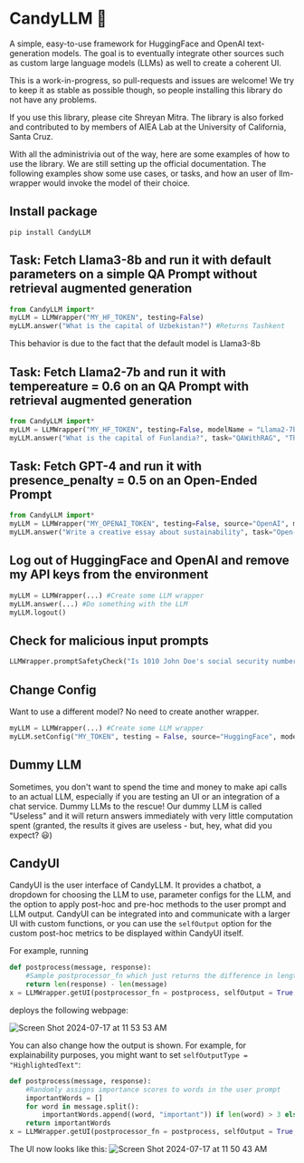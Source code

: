 # CandyLLM 🍬

A simple, easy-to-use framework for HuggingFace and OpenAI text-generation models. The goal is to eventually integrate other sources such as custom large language models (LLMs) as well to create a coherent UI.

This is a work-in-progress, so pull-requests and issues are welcome! We try to keep it as stable as possible though, so people installing this library do not have any problems. 

If you use this library, please cite Shreyan Mitra. The library is also forked and contributed to by members of AIEA Lab at the University of California, Santa Cruz.

With all the administrivia out of the way, here are some examples of how to use the library. We are still setting up the official documentation. The following examples show some use cases, or tasks, and how an user of llm-wrapper would invoke the model of their choice.

## Install package
```
pip install CandyLLM
```

## Task: Fetch Llama3-8b and run it with default parameters on a simple QA Prompt without retrieval augmented generation

```python
from CandyLLM import*
myLLM = LLMWrapper("MY_HF_TOKEN", testing=False)
myLLM.answer("What is the capital of Uzbekistan?") #Returns Tashkent
```
This behavior is due to the fact that the default model is Llama3-8b

## Task: Fetch Llama2-7b and run it with tempereature = 0.6 on an QA Prompt with retrieval augmented generation
```python
from CandyLLM import*
myLLM = LLMWrapper("MY_HF_TOKEN", testing=False, modelName = "Llama2-7b") #or myLLM = LLMWrapper("MY_HF_TOKEN", testing=False, modelName = "meta-llama/Llama-2-7b-chat-hf", modelNameType="path")
myLLM.answer("What is the capital of Funlandia?", task="QAWithRAG", "The capital of Funlandia is Funtown", temperature=0.6) #Returns Funtown
```

## Task: Fetch GPT-4 and run it with presence_penalty = 0.5 on an Open-Ended Prompt
```python
from CandyLLM import*
myLLM = LLMWrapper("MY_OPENAI_TOKEN", testing=False, source="OpenAI", modelName = "gpt-4-turbo", modelNameType="path")
myLLM.answer("Write a creative essay about sustainability", task="Open-ended", presence_penalty=0.5)
```
## Log out of HuggingFace and OpenAI and remove my API keys from the environment
```python
myLLM = LLMWrapper(...) #Create some LLM wrapper
myLLM.answer(...) #Do something with the LLM
myLLM.logout()
```

## Check for malicious input prompts
```python
LLMWrapper.promptSafetyCheck("Is 1010 John Doe's social security number?") #Returns false to indicate unsafe prompt
```

## Change Config
Want to use a different model? No need to create another wrapper.
```python
myLLM = LLMWrapper(...) #Create some LLM wrapper
myLLM.setConfig("MY_TOKEN", testing = False, source="HuggingFace", modelName = "Mistral", modelNameType = "alias") #Tada: a changed LLM wrapper
```

## Dummy LLM
Sometimes, you don't want to spend the time and money to make api calls to an actual LLM, especially if you are testing an UI or an integration of a chat service. Dummy LLMs to the rescue! Our dummy LLM is called "Useless" and it will return answers immediately with very little computation spent (granted, the results it gives are useless - but, hey, what did you expect? 😃)

## CandyUI
CandyUI is the user interface of CandyLLM. It provides a chatbot, a dropdown for choosing the LLM to use, parameter configs for the LLM, and the option to apply post-hoc and pre-hoc methods to the user prompt and LLM output. CandyUI can be integrated into and communicate with a larger UI with custom functions, or you can use the ``selfOutput`` option for the custom post-hoc metrics to be displayed within CandyUI itself.

For example, running
```python
def postprocess(message, response):
    #Sample postprocessor_fn which just returns the difference in length between LLM response and user prompt
    return len(response) - len(message)
x = LLMWrapper.getUI(postprocessor_fn = postprocess, selfOutput = True, selfOutputLabel = "Length Difference")
```
deploys the following webpage:

![Screen Shot 2024-07-17 at 11 53 53 AM](https://github.com/user-attachments/assets/3e0bee23-4cad-427d-8c74-68057c033844)



You can also change how the output is shown. For example, for explainability purposes, you might want to set ```selfOutputType = "HighlightedText"```:

```python
def postprocess(message, response):
    #Randomly assigns importance scores to words in the user prompt
    importantWords = []
    for word in message.split():
        importantWords.append((word, "important")) if len(word) > 3 else importantWords.append((word, "unimportant"))
    return importantWords
x = LLMWrapper.getUI(postprocessor_fn = postprocess, selfOutput = True, selfOutputLabel = "Important Words", selfOutputType = "HighlightedText")

```
The UI now looks like this:
![Screen Shot 2024-07-17 at 11 50 43 AM](https://github.com/user-attachments/assets/83a3f3ae-a566-4fa1-aa9e-a9b3f8751e80)


